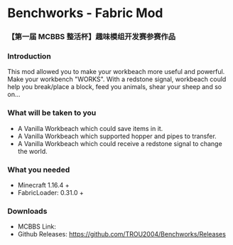 # Benchworks - Fabric Mod
### 【第一届 MCBBS 整活杯】趣味模组开发赛参赛作品

### Introduction
This mod allowed you to make your workbeach more useful and powerful. Make your workbench "WORKS". With a redstone signal, workbeach could help you break/place a block, feed you animals, shear your sheep and so on...

### What will be taken to you
- A Vanilla Workbeach which could save items in it.
- A Vanilla Workbeach which supported hopper and pipes to transfer.
- A Vanilla Workbeach which could receive a redstone signal to change the world.

### What you needed
- Minecraft 1.16.4 +
- FabricLoader: 0.31.0 + 

### Downloads
- MCBBS Link: 
- Github Releases: https://github.com/TROU2004/Benchworks/Releases
